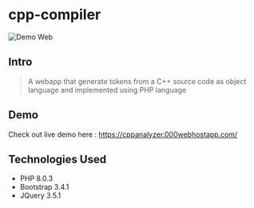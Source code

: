 # cpp-compiler

![Demo Web](../assets/demo.PNG?raw=true)

## Intro
> A webapp that generate tokens from a C++ source code as object language and implemented using PHP language

## Demo
Check out live demo here : https://cppanalyzer.000webhostapp.com/

## Technologies Used
- PHP 8.0.3
- Bootstrap 3.4.1
- JQuery 3.5.1
